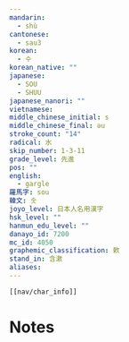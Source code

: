```yaml
---
mandarin:
  - shù
cantonese:
  - sau3
korean:
  - 수
korean_native: ""
japanese:
  - SOU
  - SHUU
japanese_nanori: ""
vietnamese:
middle_chinese_initial: s
middle_chinese_final: əu
stroke_count: "14"
radical: 水
skip_number: 1-3-11
grade_level: 先進
pos: ""
english:
  - gargle
羅馬字: sou
韓文: 솟
joyo_level: 日本人名用漢字
hsk_level: ""
hanmun_edu_level: ""
danayo_id: 7200
mc_id: 4050
graphemic_classification: 欶
stand_in: 含漱
aliases:
---
```

```meta-bind-embed
[[nav/char_info]]
```

# Notes

